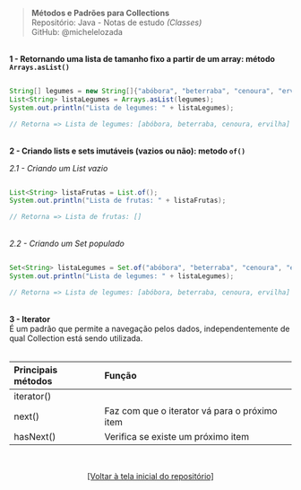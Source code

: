 > **Métodos e Padrões para Collections**  
> Repositório: Java - Notas de estudo *(Classes)*    
> GitHub: @michelelozada
&nbsp;
     
&nbsp;          
**1 - Retornando uma lista de tamanho fixo a partir de um array: método `Arrays.asList()`**
```java

String[] legumes = new String[]{"abóbora", "beterraba", "cenoura", "ervilha"};
List<String> listaLegumes = Arrays.asList(legumes);
System.out.println("Lista de legumes: " + listaLegumes);

// Retorna => Lista de legumes: [abóbora, beterraba, cenoura, ervilha]
```
&nbsp;
&nbsp;        
**2 - Criando lists e sets imutáveis (vazios ou não): metodo `of()`**

*2.1 - Criando um List vazio*  
```java

List<String> listaFrutas = List.of();
System.out.println("Lista de frutas: " + listaFrutas);

// Retorna => Lista de frutas: []
```
&nbsp;
&nbsp;    
*2.2 - Criando um Set populado*
```java

Set<String> listaLegumes = Set.of("abóbora", "beterraba", "cenoura", "ervilha");
System.out.println("Lista de legumes: " + listaLegumes);

// Retorna => Lista de legumes: [abóbora, beterraba, cenoura, ervilha]
```
&nbsp;
&nbsp;    
**3 - Iterator**  
É um padrão que permite a navegação pelos dados, independentemente de qual Collection está sendo utilizada.   
&nbsp;

| Principais métodos | Função                                        |
| :---               | :---                                          |
| iterator()         |                                               |
| next()             | Faz com que o iterator vá para o próximo item | 
| hasNext()          | Verifica se existe um próximo item            |

&nbsp;

<div align="center">
<a href="https://github.com/michelelozada/Java-Study-Notes">[Voltar à tela inicial do repositório]</a>
</div>